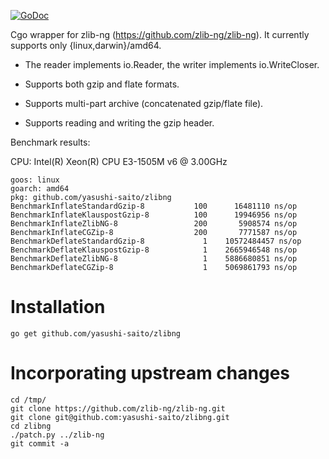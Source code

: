 [![GoDoc](https://godoc.org/github.com/yasushi-saito/zlibng?status.svg)](https://godoc.org/github.com/yasushi-saito/zlibng)

Cgo wrapper for zlib-ng (https://github.com/zlib-ng/zlib-ng).
It currently supports only {linux,darwin}/amd64.

- The reader implements io.Reader, the writer implements
  io.WriteCloser.

- Supports both gzip and flate formats.

- Supports multi-part archive (concatenated gzip/flate file).

- Supports reading and writing the gzip header.

Benchmark results:

CPU: Intel(R) Xeon(R) CPU E3-1505M v6 @ 3.00GHz

```
goos: linux
goarch: amd64
pkg: github.com/yasushi-saito/zlibng
BenchmarkInflateStandardGzip-8    	     100	  16481110 ns/op
BenchmarkInflateKlauspostGzip-8   	     100	  19946956 ns/op
BenchmarkInflateZlibNG-8          	     200	   5908574 ns/op
BenchmarkInflateCGZip-8           	     200	   7771587 ns/op
BenchmarkDeflateStandardGzip-8    	       1	10572484457 ns/op
BenchmarkDeflateKlauspostGzip-8   	       1	2665946548 ns/op
BenchmarkDeflateZlibNG-8          	       1	5886680851 ns/op
BenchmarkDeflateCGZip-8           	       1	5069861793 ns/op
```

# Installation

```
go get github.com/yasushi-saito/zlibng
```

# Incorporating upstream changes

```
cd /tmp/
git clone https://github.com/zlib-ng/zlib-ng.git
git clone git@github.com:yasushi-saito/zlibng.git
cd zlibng
./patch.py ../zlib-ng
git commit -a
```
